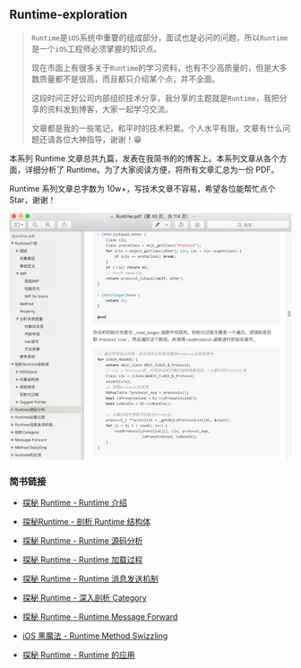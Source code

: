 ## Runtime-exploration
> `Runtime`是`iOS`系统中重要的组成部分，面试也是必问的问题，所以`Runtime`是一个`iOS`工程师必须掌握的知识点。
>
> 现在市面上有很多关于`Runtime`的学习资料，也有不少高质量的，但是大多数质量都不是很高，而且都只介绍某个点，并不全面。
>
> 这段时间正好公司内部组织技术分享，我分享的主题就是`Runtime`，我把分享的资料发到博客，大家一起学习交流。
>
> 文章都是我的一些笔记，和平时的技术积累。个人水平有限，文章有什么问题还请各位大神指导，谢谢！😁


本系列 Runtime 文章总共九篇，发表在我简书的的博客上。本系列文章从各个方面，详细分析了 Runtime。为了大家阅读方便，将所有文章汇总为一份 PDF。

Runtime 系列文章总字数为 10w+，写技术文章不容易，希望各位能帮忙点个 Star，谢谢！

![runtime_thumbnail](https://github.com/dgynfi/Runtime-exploration/raw/master/runtime_thumbnail.png)

### 简书链接

- [探秘 Runtime - Runtime 介绍](https://www.jianshu.com/p/ce97c66027cd)

- [探秘Runtime - 剖析 Runtime 结构体](https://www.jianshu.com/p/5b7e7c8075ef)

- [探秘 Runtime - Runtime 源码分析](https://www.jianshu.com/p/3019605a4fc9)

- [探秘 Runtime - Runtime 加载过程](https://www.jianshu.com/p/4fb2d7014e9e)

- [探秘 Runtime - Runtime 消息发送机制](https://www.jianshu.com/p/014af0de67cd)

- [探秘 Runtime - 深入剖析 Category](https://www.jianshu.com/p/0dc2513e117b)

- [探秘 Runtime - Runtime Message Forward](https://www.jianshu.com/p/f313e8e32946)

- [iOS 黑魔法 - Runtime Method Swizzling](https://www.jianshu.com/p/ff19c04b34d0)

- [探秘 Runtime - Runtime 的应用](https://www.jianshu.com/p/4a22a39b69c5)
